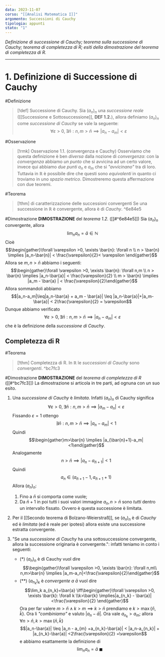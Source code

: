 ```yaml
---
data: 2023-11-07
corso: "[[Analisi Matematica I]]"
argomento: Successioni di Cauchy
tipologia: appunti
stato: "1"
---
```

*Definizione di successione di Cauchy; teorema sulla successione di Cauchy; teorema di completezza di R; esiti della dimostrazione del teorema di completezza di R.*
- - -
# 1. Definizione di Successione di Cauchy
#Definizione 
> [!def] Successione di Cauchy.
> Sia $(a_n)_n$ una *successione reale* ([[Successione e Sottosuccessione]], **DEF 1.2.**), allora definiamo $(a_n)_n$ come *successione di Cauchy* se vale la seguente: $$\forall \varepsilon >0, \exists \bar{n}: n,m>\bar{n} \implies |a_n-a_m| < \varepsilon $$

#Osservazione 
>[!rmk] Osservazione 1.1. (convergenza e Cauchy)
> Osserviamo che questa definizione è ben *diversa* dalla nozione di *convergenza*: con la *convergenza* abbiamo *un punto* che si avvicina ad un certo valore, invece qui abbiamo *due punti* $a_n$ e $a_m$ che si *"avvicinano"* tra di loro.
Tuttavia in $\mathbb{R}$ è possibile dire che questi sono *equivalenti* in quanto ci troviamo in uno *spazio metrico*. Dimostreremo questa affermazione con due teoremi.

#Teorema
> [!thm] di caratterizzazione delle successioni convergenti 
> Se una successione in $\mathbb{R}$ è convergente, allora è di *Cauchy*.
^6e84e5

#Dimostrazione
**DIMOSTRAZIONE** del *teorema 1.2.* ([[#^6e84e5]])
Sia $(a_n)_n$ convergente, allora $$\lim_n a_n = \bar{a} \in \mathbb{N}$$Cioè $$\begin{gather}\forall \varepsilon >0, \exists \bar{n}: \forall n \\ n > \bar{n} \implies |a_n-\bar{n}| < \frac{\varepsilon}{2}< \varepsilon \end{gather}$$Allora se $m,n > \bar{n}$ abbiamo i seguenti: $$\begin{gather}\forall \varepsilon >0, \exists \bar{n}: \forall n,m \\ n > \bar{n} \implies |a_n-\bar{a}| < \frac{\varepsilon}{2} \\ m > \bar{n}  \implies |a_m - \bar{a} | < \frac{\varepsilon}{2}\end{gather}$$Allora sommandoli abbiamo $$|a_n-a_m|\leq|a_n-\bar{a} + a_m - \bar{a}| \leq |a_n-\bar{a}|+|a_m-\bar{a}| < 2\frac{\varepsilon}{2} = \varepsilon$$Dunque abbiamo verificato $$\forall \varepsilon >0, \exists \bar{n}: n,m>\bar{n} \implies  |a_n-a_m| < \varepsilon$$che è la definizione della *successione di Cauchy*.
## Completezza di R
#Teorema 
> [!thm] Completezza di R.
> In $\mathbb{R}$ le *successioni di Cauchy* sono *convergenti*.
^bc7fc3

#Dimostrazione 
**DIMOSTRAZIONE** del *teorema di completezza di R* ([[#^bc7fc3]])
La dimostrazione si articola in tre parti, ad ognuna con un suo esito.
1. Una *successione di Cauchy* è *limitata*. Infatti $(a_n)_n$ di Cauchy significa $$\forall \varepsilon>0, \exists \bar{n}: n,m>\bar{n} \implies |a_m-a_n| < \varepsilon$$Fissando $\varepsilon = 1$ ottengo $$\exists \bar{n}: n,m>\bar{n} \implies |a_n-a_m| < 1$$Quindi $$\begin{gather}m>\bar{n} \implies |a_{\bar{n}+1}-a_m|<1\end{gather}$$Analogamente $$n > \bar{n} \implies |a_n - a_{\bar{n}+1}| < 1$$Quindi $$a_n \in (a_{\bar{n}+1}-1, a_{\bar{n}+1}+1)$$Allora $(a_n)_n$:
	1. Fino a $\bar{n}$ si comporta come vuole;
	2. Da $\bar{n}+1$ in poi tutti i suoi valori immagine $a_{n}, n>\bar{n}$ sono *tutti* dentro un intervallo fissato. Ovvero è questa successione è limitata.

2. Per il [[Secondo teorema di Bolzano-Weierstraß]], se $(a_n)_n$ è di *Cauchy* ed è *limitata* (ed è reale per ipotesi) allora esiste una successione estratta convergente.

3. "Se una *successione di Cauchy* ha una sottosuccessione convergente, allora la successione originaria è convergente.": infatti teniamo in conto i seguenti:
   - $(\ast)$ $(a_n)_n$ è di Cauchy vuol dire $$\begin{gather}\forall \varepsilon >0, \exists \bar{n}: \forall n,m\\ n,m>\bar{n} \implies |a_m-a_n|<\frac{\varepsilon}{2}\end{gather}$$
   - $(\ast\ast)$ $(a_{n_k})_k$ è *convergente a* $\bar{a}$ vuol dire $$\lim_k a_{n_k}=\bar{a} \iff\begin{gather}\forall \varepsilon >0, \exists \bar{k}: \forall k \\k>\bar{k} \implies|a_{n_k} - \bar{a}|<\frac{\varepsilon}{2}  \end{gather}$$
Ora per far valere $m > \bar{n} \land k > m \implies k > \bar{n}$ prendiamo e $k > \max\{\bar{n}, \bar{k}\}$. Ora li *"combiniamo"* e valuto $|a_n - \bar{a}|$. Ora vale $a_{n_k} > a_m$; allora $\forall n>\bar{n}, k>\max\{\bar{n},\bar{k}\}$$$|a_n-\bar{a}| \leq |a_n - a_{m} +a_{n_k}-\bar{a}| < |a_n-a_{n_k}| + |a_{n_k}-\bar{a}| <2\frac{\varepsilon}{2} =\varepsilon$$e abbiamo esattamente la definizione di $$\lim_{n}a_n = \bar{a} \ \blacksquare$$
